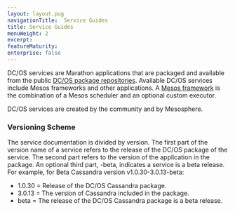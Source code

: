 ```yaml
---
layout: layout.pug
navigationTitle:  Service Guides
title: Service Guides
menuWeight: 2
excerpt:
featureMaturity:
enterprise: false
---
```











DC/OS services are Marathon applications that are packaged and available from the public [DC/OS package repositories][1]. Available DC/OS services include Mesos frameworks and other applications. A [Mesos framework][2] is the combination of a Mesos scheduler and an optional custom executor.

DC/OS services are created by the community and by Mesosphere.

### Versioning Scheme

The service documentation is divided by version. The first part of the version name of a service refers to the release of the DC/OS package of the service. The second part refers to the version of the application in the package. An optional third part, -beta, indicates a service is a beta release. For example, for Beta Cassandra version v1.0.30-3.0.13-beta:

- 1.0.30 = Release of the DC/OS Cassandra package.
- 3.0.13 = The version of Cassandra included in the package.
- beta = The release of the DC/OS Cassandra package is a beta release.

 [1]: /docs/1.9/usage/repo/
 [2]: http://mesos.apache.org/documentation/latest/frameworks/
